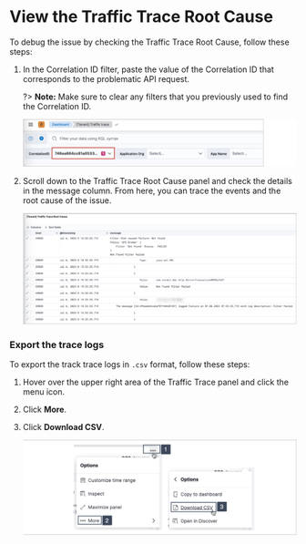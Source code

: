 # View the Traffic Trace Root Cause

To debug the issue by checking the Traffic Trace Root Cause, follow these steps:

1. In the Correlation ID filter, paste the value of the Correlation ID that corresponds to the problematic API request. 

    ?> **Note:** Make sure to clear any filters that you previously used to find the Correlation ID.

    ![paste correlation ID](/./images/dashboard-correlationid-filter.png) 

1. Scroll down to the Traffic Trace Root Cause panel and check the details in the message column. From here, you can trace the events and the root cause of the issue.

    ![traffic-trace-message](/./images/dashboard-trace-error.png) 

### Export the trace logs

To export the track trace logs in `.csv` format, follow these steps:

1. Hover over the upper right area of the Traffic Trace panel and click the menu icon.

1. Click **More**.

1. Click **Download CSV**.

    ![traffic-trace-message](/./images/dashboard-traffic-trace-export.png) 